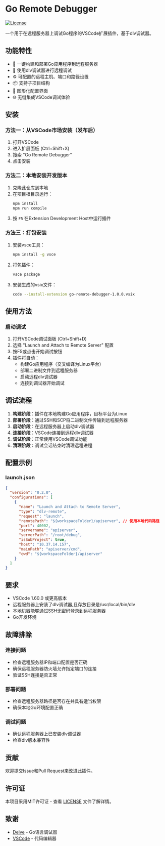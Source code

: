 # Go Remote Debugger

[![License](https://img.shields.io/badge/license-MIT-green.svg)](LICENSE)

一个用于在远程服务器上调试Go程序的VSCode扩展插件，基于dlv调试器。

## 功能特性
- 🚀 一键构建和部署Go应用程序到远程服务器
- 🐞 使用dlv调试器进行远程调试
- ⚙️ 可配置的远程主机、端口和路径设置
- 📦 支持子项目结构
- 🔧 图形化配置界面
- 🌐 无缝集成VSCode调试体验

## 安装

### 方法一：从VSCode市场安装（发布后）
1. 打开VSCode
2. 进入扩展面板 (Ctrl+Shift+X)
3. 搜索 "Go Remote Debugger"
4. 点击安装

### 方法二：本地安装开发版本
1. 克隆此仓库到本地
2. 在项目根目录运行：
   ```bash
   npm install
   npm run compile
   ```
3. 按 `F5` 在Extension Development Host中运行插件

### 方法三：打包安装
1. 安装vsce工具：
   ```bash
   npm install -g vsce
   ```
2. 打包插件：
   ```bash
   vsce package
   ```
3. 安装生成的vsix文件：
   ```bash
   code --install-extension go-remote-debugger-1.0.0.vsix
   ```

## 使用方法


### 启动调试

1. 打开VSCode调试面板 (Ctrl+Shift+D)
2. 选择 "Launch and Attach to Remote Server" 配置
3. 按F5或点击开始调试按钮
4. 插件将自动：
   - 构建Go应用程序（交叉编译为Linux平台）
   - 部署二进制文件到远程服务器
   - 启动远程dlv调试器
   - 连接到调试器开始调试

## 调试流程

1. **构建阶段**：插件在本地构建Go应用程序，目标平台为Linux
2. **部署阶段**：通过SSH和SCP将二进制文件传输到远程服务器
3. **启动阶段**：在远程服务器上启动dlv调试器
4. **连接阶段**：VSCode连接到远程dlv调试器
5. **调试阶段**：正常使用VSCode调试功能
6. **清理阶段**：调试会话结束时清理远程进程

## 配置示例

### launch.json

```json
{
  "version": "0.2.0",
  "configurations": [
    {
      "name": "Launch and Attach to Remote Server",
      "type": "dlv-remote",
      "request": "launch",
      "remotePath": "${workspaceFolder}/apiserver", // 使用本地代码路径
      "port": 40002,
      "servername": "apiserver",
      "serverPath": "/root/debug",
      "isSubProject": true,
      "host": "10.37.14.157",
      "mainPath": "apiserver/cmd",
      "cwd": "${workspaceFolder}/apiserver"
    }
  ]
}
```

## 要求

- VSCode 1.60.0 或更高版本
- 远程服务器上安装了dlv调试器,且存放目录是/usr/local/bin/dlv
- 本地机器能够通过SSH无密码登录到远程服务器
- Go开发环境

## 故障排除

### 连接问题

- 检查远程服务器IP和端口配置是否正确
- 确保远程服务器防火墙允许指定端口的连接
- 验证SSH连接是否正常

### 部署问题

- 检查远程服务器路径是否存在并具有适当权限
- 确保本地Go环境配置正确

### 调试问题

- 确认远程服务器上已安装dlv调试器
- 检查dlv版本兼容性

## 贡献

欢迎提交Issue和Pull Request来改进此插件。

## 许可证

本项目采用MIT许可证 - 查看 [LICENSE](LICENSE) 文件了解详情。

## 致谢

- [Delve](https://github.com/go-delve/delve) - Go语言调试器
- [VSCode](https://code.visualstudio.com/) - 代码编辑器
